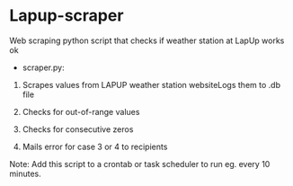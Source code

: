 # Lapup-scraper
Web scraping python script that checks if weather station at LapUp works ok

* scraper.py: 

1) Scrapes values from LAPUP weather station websiteLogs them to .db file

2) Checks for out-of-range values

3) Checks for consecutive zeros

4) Mails error for case 3 or 4 to recipients


Note: Add this script to a crontab or task scheduler to run eg. every 10 minutes.
